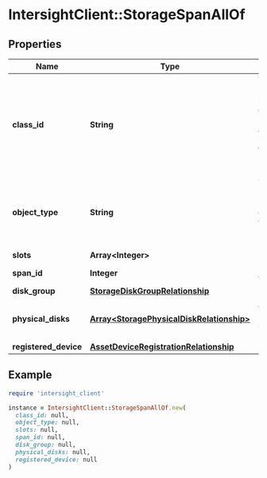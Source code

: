 # IntersightClient::StorageSpanAllOf

## Properties

| Name | Type | Description | Notes |
| ---- | ---- | ----------- | ----- |
| **class_id** | **String** | The fully-qualified name of the instantiated, concrete type. This property is used as a discriminator to identify the type of the payload when marshaling and unmarshaling data. | [default to &#39;storage.Span&#39;] |
| **object_type** | **String** | The fully-qualified name of the instantiated, concrete type. The value should be the same as the &#39;ClassId&#39; property. | [default to &#39;storage.Span&#39;] |
| **slots** | **Array&lt;Integer&gt;** |  | [optional] |
| **span_id** | **Integer** | Unique identifier value of this span. | [optional] |
| **disk_group** | [**StorageDiskGroupRelationship**](StorageDiskGroupRelationship.md) |  | [optional] |
| **physical_disks** | [**Array&lt;StoragePhysicalDiskRelationship&gt;**](StoragePhysicalDiskRelationship.md) | An array of relationships to storagePhysicalDisk resources. | [optional] |
| **registered_device** | [**AssetDeviceRegistrationRelationship**](AssetDeviceRegistrationRelationship.md) |  | [optional] |

## Example

```ruby
require 'intersight_client'

instance = IntersightClient::StorageSpanAllOf.new(
  class_id: null,
  object_type: null,
  slots: null,
  span_id: null,
  disk_group: null,
  physical_disks: null,
  registered_device: null
)
```

